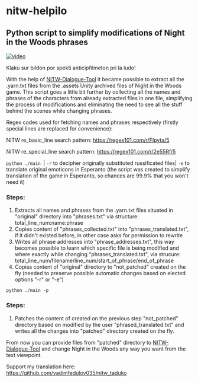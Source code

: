 # nitw-helpilo
## Python script to simplify modifications of Night in the Woods phrases

[![video](https://github.com/vadimfedulov035/nitw-helpilo/raw/main/cover.png)](https://www.youtube.com/watch?v=u17kM8oSz3k)

Klaku sur bildon por spekti anticipfilmeton pri la ludo!

With the help of [NITW-Dialogue-Tool](https://github.com/emberimp/NITW-Dialogue-Tool) it became possible to extract all the .yarn.txt files from the .assets Unity archived files of Night in the Woods game. This script goes a little bit further by collecting all the names and phrases of the characters from already extracted files in one file, simplifying the process of modifications and eliminating the need to see all the stuff behind the scenes while changing phrases.

Regex codes used for fetching names and phrases respectively (firstly special lines are replaced for convenience):

NITW re_basic_line search pattern: https://regex101.com/r/FIpyta/5

NITW re_special_line search pattern: https://regex101.com/r/2e55Rf/5

`python ./main `| `-r` to decipher originally substituted russificated files| `-e` to translate original emoticons in Esperanto (the script was created to simplify translation of the game in Esperanto, so chances are 99.9% that you won't need it)

### Steps:
1) Extracts all names and phrases from the .yarn.txt files situated in "original" directory into "phrases.txt" via structure: total_line_num:name:phrase
2) Copies content of "phrases_collected.txt" into "phrases_translated.txt", if it didn't existed before, in other case asks for permission to rewrite
3) Writes all phrase addresses into "phrase_addresses.txt", this way becomes possible to learn which specific file is being modified and where exactly while changing "phrases_translated.txt", via strucure: total_line_num/filename/line_num/start_of_phrase/end_of_phrase
4) Copies content of "original" directory to "not_patched" created on the fly (needed to preserve possible automatic changes based on elected options "-r" or "-e")

`python ./main -p`

### Steps:
1) Patches the content of created on the previous step "not_patched" directory based on modified by the user "phrased_translated.txt" and writes all the changes into "patched" directory created on the fly.

From now you can provide files from "patched" directory to [NITW-Dialogue-Tool](https://github.com/emberimp/NITW-Dialogue-Tool) and change Night in the Woods any way you want from the text viewpoint.

Support my translation here:
https://github.com/vadimfedulov035/nitw_taduko
